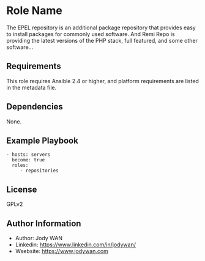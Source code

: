 Role Name
=========

The EPEL repository is an additional package repository that provides easy to install packages for commonly used software.  And Remi Repo is providing the latest versions of the PHP stack, full featured, and some other software...

Requirements
------------

This role requires Ansible 2.4 or higher, and platform requirements are listed in the metadata file.

Dependencies
------------

None.

Example Playbook
----------------
```
- hosts: servers
  become: true
  roles:
     - repositories
```

License
-------

GPLv2

Author Information
------------------

* Author: Jody WAN
* Linkedin: https://www.linkedin.com/in/jodywan/
* Wsebsite: https://www.jodywan.com
